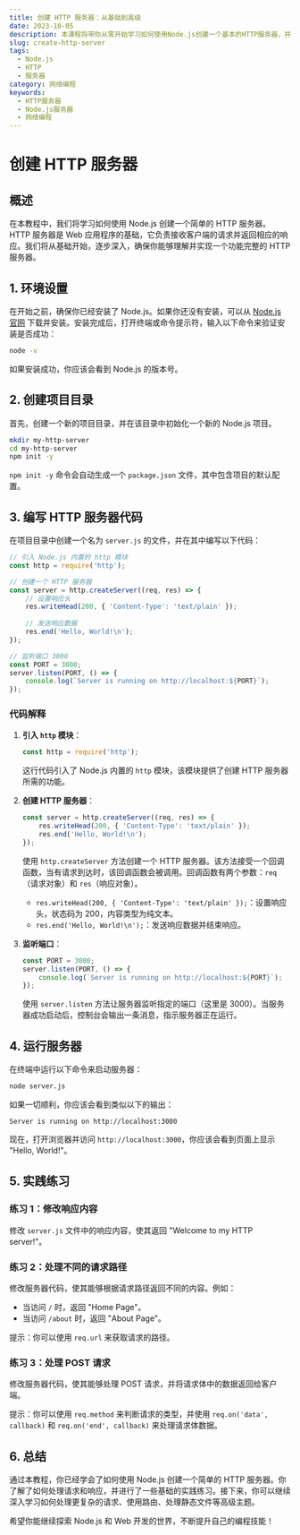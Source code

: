 ```yaml
---
title: 创建 HTTP 服务器：从基础到高级
date: 2023-10-05
description: 本课程将带你从零开始学习如何使用Node.js创建一个基本的HTTP服务器，并逐步深入到更高级的主题，如处理请求、响应和中间件。
slug: create-http-server
tags:
  - Node.js
  - HTTP
  - 服务器
category: 网络编程
keywords:
  - HTTP服务器
  - Node.js服务器
  - 网络编程
---
```


# 创建 HTTP 服务器

## 概述

在本教程中，我们将学习如何使用 Node.js 创建一个简单的 HTTP 服务器。HTTP 服务器是 Web 应用程序的基础，它负责接收客户端的请求并返回相应的响应。我们将从基础开始，逐步深入，确保你能够理解并实现一个功能完整的 HTTP 服务器。

## 1. 环境设置

在开始之前，确保你已经安装了 Node.js。如果你还没有安装，可以从 [Node.js 官网](https://nodejs.org/) 下载并安装。安装完成后，打开终端或命令提示符，输入以下命令来验证安装是否成功：

```bash
node -v
```

如果安装成功，你应该会看到 Node.js 的版本号。

## 2. 创建项目目录

首先，创建一个新的项目目录，并在该目录中初始化一个新的 Node.js 项目。

```bash
mkdir my-http-server
cd my-http-server
npm init -y
```

`npm init -y` 命令会自动生成一个 `package.json` 文件，其中包含项目的默认配置。

## 3. 编写 HTTP 服务器代码

在项目目录中创建一个名为 `server.js` 的文件，并在其中编写以下代码：

```javascript
// 引入 Node.js 内置的 http 模块
const http = require('http');

// 创建一个 HTTP 服务器
const server = http.createServer((req, res) => {
    // 设置响应头
    res.writeHead(200, { 'Content-Type': 'text/plain' });
    
    // 发送响应数据
    res.end('Hello, World!\n');
});

// 监听端口 3000
const PORT = 3000;
server.listen(PORT, () => {
    console.log(`Server is running on http://localhost:${PORT}`);
});
```

### 代码解释

1. **引入 `http` 模块**：
   ```javascript
   const http = require('http');
   ```
   这行代码引入了 Node.js 内置的 `http` 模块，该模块提供了创建 HTTP 服务器所需的功能。

2. **创建 HTTP 服务器**：
   ```javascript
   const server = http.createServer((req, res) => {
       res.writeHead(200, { 'Content-Type': 'text/plain' });
       res.end('Hello, World!\n');
   });
   ```
   使用 `http.createServer` 方法创建一个 HTTP 服务器。该方法接受一个回调函数，当有请求到达时，该回调函数会被调用。回调函数有两个参数：`req`（请求对象）和 `res`（响应对象）。

   - `res.writeHead(200, { 'Content-Type': 'text/plain' });`：设置响应头，状态码为 200，内容类型为纯文本。
   - `res.end('Hello, World!\n');`：发送响应数据并结束响应。

3. **监听端口**：
   ```javascript
   const PORT = 3000;
   server.listen(PORT, () => {
       console.log(`Server is running on http://localhost:${PORT}`);
   });
   ```
   使用 `server.listen` 方法让服务器监听指定的端口（这里是 3000）。当服务器成功启动后，控制台会输出一条消息，指示服务器正在运行。

## 4. 运行服务器

在终端中运行以下命令来启动服务器：

```bash
node server.js
```

如果一切顺利，你应该会看到类似以下的输出：

```
Server is running on http://localhost:3000
```

现在，打开浏览器并访问 `http://localhost:3000`，你应该会看到页面上显示 "Hello, World!"。

## 5. 实践练习

### 练习 1：修改响应内容

修改 `server.js` 文件中的响应内容，使其返回 "Welcome to my HTTP server!"。

### 练习 2：处理不同的请求路径

修改服务器代码，使其能够根据请求路径返回不同的内容。例如：

- 当访问 `/` 时，返回 "Home Page"。
- 当访问 `/about` 时，返回 "About Page"。

提示：你可以使用 `req.url` 来获取请求的路径。

### 练习 3：处理 POST 请求

修改服务器代码，使其能够处理 POST 请求，并将请求体中的数据返回给客户端。

提示：你可以使用 `req.method` 来判断请求的类型，并使用 `req.on('data', callback)` 和 `req.on('end', callback)` 来处理请求体数据。

## 6. 总结

通过本教程，你已经学会了如何使用 Node.js 创建一个简单的 HTTP 服务器。你了解了如何处理请求和响应，并进行了一些基础的实践练习。接下来，你可以继续深入学习如何处理更复杂的请求、使用路由、处理静态文件等高级主题。

希望你能继续探索 Node.js 和 Web 开发的世界，不断提升自己的编程技能！